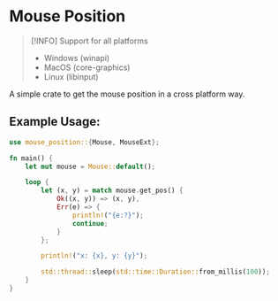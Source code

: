 # Mouse Position

> [!INFO]
> Support for all platforms
> - Windows (winapi)
> - MacOS (core-graphics)
> - Linux (libinput)

A simple crate to get the mouse position in a cross platform way.

## Example Usage:

```rust
use mouse_position::{Mouse, MouseExt};

fn main() {
    let mut mouse = Mouse::default();

    loop {
        let (x, y) = match mouse.get_pos() {
            Ok((x, y)) => (x, y),
            Err(e) => {
                println!("{e:?}");
                continue;
            }
        };

        println!("x: {x}, y: {y}");

        std::thread::sleep(std::time::Duration::from_millis(100));
    }
}
```
